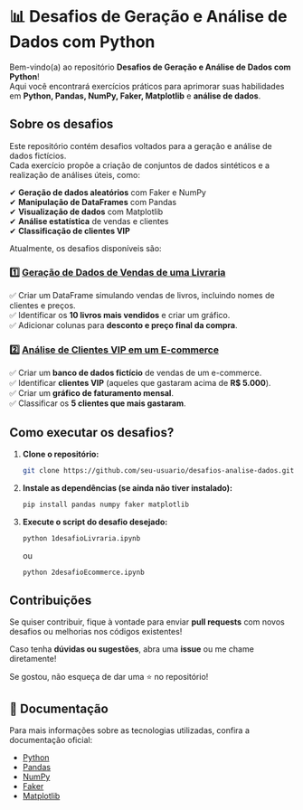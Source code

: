 # 📊 Desafios de Geração e Análise de Dados com Python

Bem-vindo(a) ao repositório **Desafios de Geração e Análise de Dados com Python**!  
Aqui você encontrará exercícios práticos para aprimorar suas habilidades em **Python, Pandas, NumPy, Faker, Matplotlib** e **análise de dados**.

## Sobre os desafios  

Este repositório contém desafios voltados para a geração e análise de dados fictícios.  
Cada exercício propõe a criação de conjuntos de dados sintéticos e a realização de análises úteis, como:

✔ **Geração de dados aleatórios** com Faker e NumPy  
✔ **Manipulação de DataFrames** com Pandas  
✔ **Visualização de dados** com Matplotlib  
✔ **Análise estatística** de vendas e clientes  
✔ **Classificação de clientes VIP**  

Atualmente, os desafios disponíveis são:

### 1️⃣ [Geração de Dados de Vendas de uma Livraria](challenges/1desafioLivraria.ipynb)

✅ Criar um DataFrame simulando vendas de livros, incluindo nomes de clientes e preços.  
✅ Identificar os **10 livros mais vendidos** e criar um gráfico.  
✅ Adicionar colunas para **desconto e preço final da compra**.  

### 2️⃣ [Análise de Clientes VIP em um E-commerce](challenges/2desafioEcommerce.ipynb)

✅ Criar um **banco de dados fictício** de vendas de um e-commerce.  
✅ Identificar **clientes VIP** (aqueles que gastaram acima de **R$ 5.000**).  
✅ Criar um **gráfico de faturamento mensal**.  
✅ Classificar os **5 clientes que mais gastaram**.  

## Como executar os desafios?  

1. **Clone o repositório:**  

   ```bash
   git clone https://github.com/seu-usuario/desafios-analise-dados.git
   ```

2. **Instale as dependências (se ainda não tiver instalado):**  

   ```bash
   pip install pandas numpy faker matplotlib
   ```

3. **Execute o script do desafio desejado:**  

   ```bash
   python 1desafioLivraria.ipynb
   ```

   ou  

   ```bash
   python 2desafioEcommerce.ipynb
   ```

## Contribuições  

Se quiser contribuir, fique à vontade para enviar **pull requests** com novos desafios ou melhorias nos códigos existentes!

Caso tenha **dúvidas ou sugestões**, abra uma **issue** ou me chame diretamente!

Se gostou, não esqueça de dar uma ⭐ no repositório!  

## 📑 Documentação

Para mais informações sobre as tecnologias utilizadas, confira a documentação oficial:

- [Python](https://www.python.org/doc/)
- [Pandas](https://pandas.pydata.org/docs/)
- [NumPy](https://numpy.org/doc/)
- [Faker](https://faker.readthedocs.io/en/master/)
- [Matplotlib](https://matplotlib.org/stable/contents.html)
